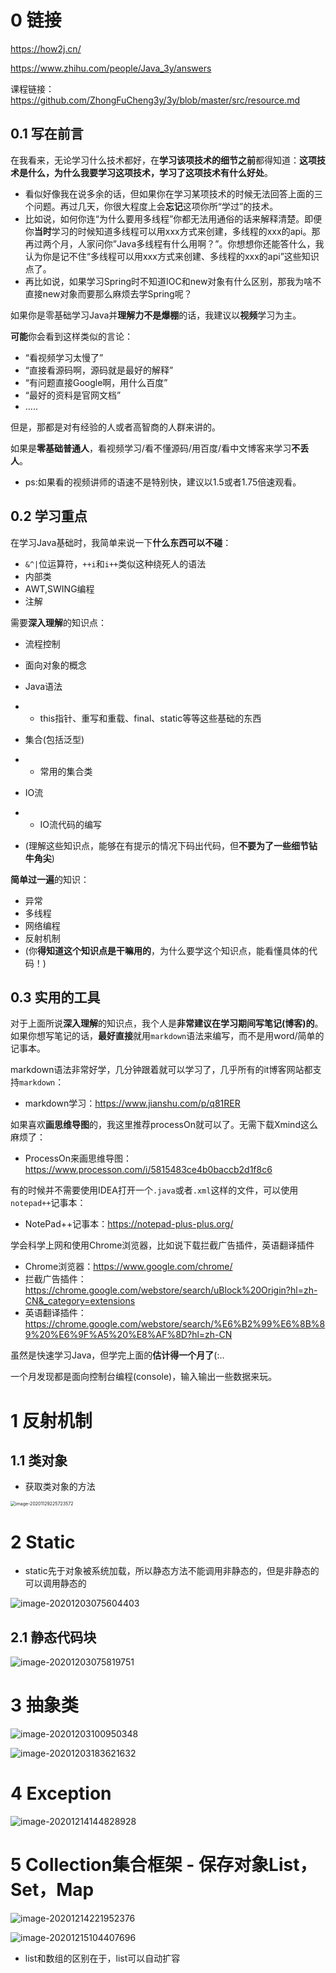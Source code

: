 # 0 链接

https://how2j.cn/

https://www.zhihu.com/people/Java_3y/answers

课程链接：https://github.com/ZhongFuCheng3y/3y/blob/master/src/resource.md

## 0.1 写在前言

在我看来，无论学习什么技术都好，在**学习该项技术的细节之前**都得知道：**这项技术是什么，为什么我要学习这项技术，学习了这项技术有什么好处**。

- 看似好像我在说多余的话，但如果你在学习某项技术的时候无法回答上面的三个问题。再过几天，你很大程度上会**忘记**这项你所“学过”的技术。
- 比如说，如何你连“为什么要用多线程”你都无法用通俗的话来解释清楚。即便你**当时**学习的时候知道多线程可以用xxx方式来创建，多线程的xxx的api。那再过两个月，人家问你”Java多线程有什么用啊？”。你想想你还能答什么，我认为你是记不住“多线程可以用xxx方式来创建、多线程的xxx的api”这些知识点了。
- 再比如说，如果学习Spring时不知道IOC和new对象有什么区别，那我为啥不直接new对象而要那么麻烦去学Spring呢？

如果你是零基础学习Java并**理解力不是爆棚**的话，我建议以**视频**学习为主。

**可能**你会看到这样类似的言论：

- “看视频学习太慢了”
- “直接看源码啊，源码就是最好的解释”
- “有问题直接Google啊，用什么百度”
- “最好的资料是官网文档”
- …..

但是，那都是对有经验的人或者高智商的人群来讲的。

如果是**零基础普通人**，看视频学习/看不懂源码/用百度/看中文博客来学习**不丢人**。

- ps:如果看的视频讲师的语速不是特别快，建议以1.5或者1.75倍速观看。

## 0.2 学习重点

在学习Java基础时，我简单来说一下**什么东西可以不碰**：

- `&^|`位运算符，`++i`和`i++`类似这种绕死人的语法
- 内部类
- AWT,SWING编程
- 注解

需要**深入理解**的知识点：

- 流程控制

- 面向对象的概念

- Java语法

- - this指针、重写和重载、final、static等等这些基础的东西

- 集合(包括泛型)

- - 常用的集合类

- IO流

- - IO流代码的编写  

- (理解这些知识点，能够在有提示的情况下码出代码，但**不要为了一些细节钻牛角尖**)

**简单过一遍**的知识：

- 异常
- 多线程
- 网络编程
- 反射机制
- (你**得知道这个知识点是干嘛用的**，为什么要学这个知识点，能看懂具体的代码！)

## 0.3 实用的工具

对于上面所说**深入理解**的知识点，我个人是**非常建议在学习期间写笔记(博客)的**。如果你想写笔记的话，**最好直接**就用`markdown`语法来编写，而不是用word/简单的记事本。

markdown语法非常好学，几分钟跟着就可以学习了，几乎所有的it博客网站都支持`markdown`：

- markdown学习：https://www.jianshu.com/p/q81RER

如果喜欢**画思维导图**的，我这里推荐processOn就可以了。无需下载Xmind这么麻烦了：

- ProcessOn来画思维导图：https://www.processon.com/i/5815483ce4b0baccb2d1f8c6

有的时候并不需要使用IDEA打开一个`.java`或者`.xml`这样的文件，可以使用`notepad++`记事本：

- NotePad++记事本：https://notepad-plus-plus.org/

学会科学上网和使用Chrome浏览器，比如说下载拦截广告插件，英语翻译插件

- Chrome浏览器：https://www.google.com/chrome/
- 拦截广告插件：https://chrome.google.com/webstore/search/uBlock%20Origin?hl=zh-CN&_category=extensions
- 英语翻译插件：https://chrome.google.com/webstore/search/%E6%B2%99%E6%8B%89%20%E6%9F%A5%20%E8%AF%8D?hl=zh-CN

虽然是快速学习Java，但学完上面的**估计得一个月了**(:..

一个月发现都是面向控制台编程(console)，输入输出一些数据来玩。

# 1 反射机制

## 1.1 类对象

- 获取类对象的方法

<img src="https://i.loli.net/2020/12/15/LcuEqWYajwMSPr9.png" alt="image-20201129225723572" style="zoom:50%;" />

# 2 Static

- static先于对象被系统加载，所以静态方法不能调用非静态的，但是非静态的可以调用静态的

![image-20201203075604403](https://i.loli.net/2020/12/19/yIBfRovl3LUeXHC.png)

## 2.1 静态代码块

![image-20201203075819751](C:%5CUsers%5CDeon%5CAppData%5CRoaming%5CTypora%5Ctypora-user-images%5Cimage-20201203075819751.png)

# 3 抽象类

![image-20201203100950348](https://i.loli.net/2020/12/15/AwMKXnriahQCBS9.png)

![image-20201203183621632](https://i.loli.net/2020/12/19/mtaBi1EkfrA378l.png)

# 4 Exception

![image-20201214144828928](https://i.loli.net/2020/12/14/lfWjG8QeNzKgBTn.png)

# 5 Collection集合框架 - 保存对象List，Set，Map

![image-20201214221952376](https://i.loli.net/2020/12/14/Wv5r4ML8sYU3BtO.png)

![image-20201215104407696](https://i.loli.net/2020/12/15/1D2vU5xIcRjfJiq.png)

- list和数组的区别在于，list可以自动扩容